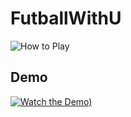 # FutballWithU

![How to Play](https://user-images.githubusercontent.com/55681233/122671744-c3586c00-d1e5-11eb-9380-2b3081ce0081.png)

## Demo
[![Watch the Demo)](https://user-images.githubusercontent.com/55681233/122671585-0a922d00-d1e5-11eb-96fb-37c4fc80a375.png)](https://www.youtube.com/watch?v=umu9jiBszuE)
